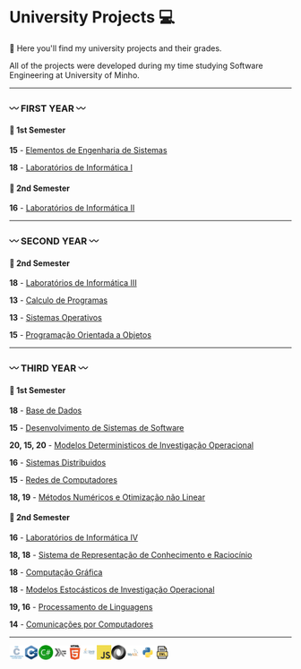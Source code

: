 # University Projects 💻

:pushpin: Here you'll find my university projects and their grades.

All of the projects were developed during my time studying Software Engineering at University of Minho.

***
### :wavy_dash: FIRST YEAR 	:wavy_dash:

#### :sunflower: 1st Semester 
**15** - [Elementos de Engenharia de Sistemas](https://github.com/Analucar/UMinho/tree/main/FirstYear/1st/EES)

**18** - [Laboratórios de Informática I](https://github.com/Analucar/UMinho/tree/main/FirstYear/1st/LI1)

#### :sunflower: 2nd Semester 
**16** - [Laboratórios de Informática II](https://github.com/Analucar/UMinho/tree/main/FirstYear/2nd/LI2)

***

### :wavy_dash: SECOND YEAR :wavy_dash:

#### :sunflower: 2nd Semester 
**18** - [Laboratórios de Informática III](https://github.com/Analucar/UMinho/tree/main/SecondYear/2nd/LI3)

**13** - [Calculo de Programas](https://github.com/Analucar/UMinho/tree/main/SecondYear/2nd/CP)

**13** - [Sistemas Operativos](https://github.com/Analucar/UMinho/tree/main/SecondYear/2nd/SO)

**15** - [Programação Orientada a Objetos](https://github.com/Analucar/UMinho/tree/main/SecondYear/2nd/POO)

***

### :wavy_dash: THIRD YEAR :wavy_dash:

#### :sunflower: 1st Semester 
**18** - [Base de Dados](https://github.com/Analucar/UMinho/tree/main/ThirdYear/1st/BD)

**15** - [Desenvolvimento de Sistemas de Software](https://github.com/Analucar/UMinho/tree/main/ThirdYear/1st/DSS)

**20, 15, 20** - [Modelos Deterministicos de Investigação Operacional](https://github.com/Analucar/UMinho/tree/main/ThirdYear/1st/MDIO)

**16** - [Sistemas Distribuidos](https://github.com/Analucar/UMinho/tree/main/ThirdYear/1st/SD)

**15** - [Redes de Computadores](https://github.com/Analucar/UMinho/tree/main/ThirdYear/1st/RC)

**18, 19** - [Métodos Numéricos e Otimização não Linear](https://github.com/Analucar/UMinho/tree/main/ThirdYear/1st/MNOL)

#### :sunflower: 2nd Semester 
**16** - [Laboratórios de Informática IV](https://github.com/Analucar/UMinho/tree/main/ThirdYear/2nd/LI4)

**18, 18** - [Sistema de Representação de Conhecimento e Raciocínio](https://github.com/Analucar/UMinho/tree/main/ThirdYear/2nd/SRCR)

**18** - [Computação Gráfica](https://github.com/Analucar/UMinho/tree/main/ThirdYear/2nd/CG)

**18** - [Modelos Estocásticos de Investigação Operacional](https://github.com/Analucar/UMinho/tree/main/ThirdYear/2nd/MEIO)

**19, 16** - [Processamento de Linguagens](https://github.com/Analucar/UMinho/tree/main/ThirdYear/2nd/PL)

**14** - [Comunicações por Computadores](https://github.com/Analucar/UMinho/tree/main/ThirdYear/2nd/CC)

***

<img align="left" width="26px" src="https://github.com/github/explore/blob/main/topics/c/c.png"/>
<img align="left" width="26px" src="https://github.com/github/explore/blob/main/topics/cpp/cpp.png"/>
<img align="left" width="26px" src="https://github.com/github/explore/blob/main/topics/csharp/csharp.png"/>
<img align="left" width="26px" src="https://github.com/github/explore/blob/main/topics/haskell/haskell.png"/>
<img align="left" width="26px" src="https://github.com/github/explore/blob/main/topics/html/html.png"/>
<img align="left" width="26px" src="https://github.com/github/explore/blob/main/topics/java/java.png"/>
<img align="left" width="26px" src="https://github.com/github/explore/blob/main/topics/javascript/javascript.png"/>
<img align="left" width="26px" src="https://github.com/github/explore/blob/main/topics/json/json.png"/>
<img align="left" width="26px" src="https://github.com/github/explore/blob/main/topics/mysql/mysql.png"/>
<img align="left" width="26px" src="https://github.com/github/explore/blob/main/topics/python/python.png"/>
<img align="left" width="26px" src="https://github.com/github/explore/blob/main/topics/xml/xml.png"/>

